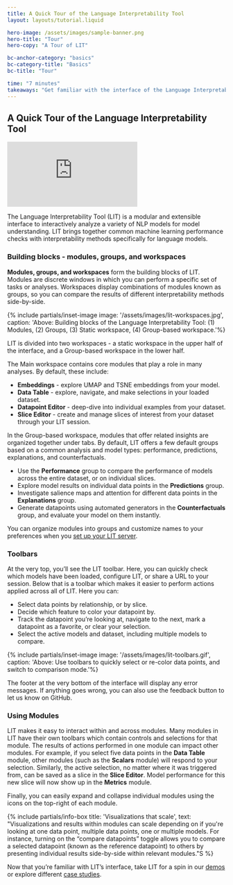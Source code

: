 ```yaml
---
title: A Quick Tour of the Language Interpretability Tool
layout: layouts/tutorial.liquid

hero-image: /assets/images/sample-banner.png
hero-title: "Tour"
hero-copy: "A Tour of LIT"

bc-anchor-category: "basics"
bc-category-title: "Basics"
bc-title: "Tour"

time: "7 minutes"
takeaways: "Get familiar with the interface of the Language Interpretability Tool."
---
```


## A Quick Tour of the Language Interpretability Tool

<div class="video-container">
  <iframe src="https://www.youtube.com/embed/CuRI_VK83dU" frameborder="0" allow="accelerometer; autoplay; clipboard-write; encrypted-media; gyroscope; picture-in-picture" allowfullscreen></iframe>
</div>

The Language Interpretability Tool (LIT)  is a modular and extensible interface to interactively analyze a variety of NLP models for model understanding. LIT brings together common machine learning performance checks with interpretability methods specifically for language models.

### Building blocks - modules, groups, and workspaces

**Modules, groups, and workspaces** form the building blocks of LIT. Modules are discrete windows in which you can perform a specific set of tasks or analyses. Workspaces display combinations of modules known as groups, so you can compare the results of different interpretability methods side-by-side.


{% include partials/inset-image image: '/assets/images/lit-workspaces.jpg', 
  caption: 'Above: Building blocks of the Language Interpretability Tool: (1) Modules, (2) Groups, (3) Static workspace, (4) Group-based workspace.'%}

LIT is divided into two workspaces - a static workspace in the upper half of the interface, and a Group-based workspace in the lower half.

The Main workspace contains core modules that play a role in many analyses. By default, these include:
- **Embeddings** - explore UMAP and TSNE embeddings from your model.
- **Data Table** -  explore, navigate, and make selections in your loaded dataset.
- **Datapoint Editor** - deep-dive into individual examples from your dataset.
- **Slice Editor** - create and manage slices of interest from your dataset through your LIT session. 

In the Group-based workspace, modules that offer related insights are organized together under tabs. By default, LIT offers a few default groups based on a common analysis and model types: performance, predictions, explanations, and counterfactuals. 
- Use the **Performance** group to compare the performance of models across the entire dataset, or on individual slices. 
- Explore model results on individual data points in the **Predictions** group.
- Investigate salience maps and attention for different data points in the **Explanations** group.
- Generate datapoints using automated generators in the **Counterfactuals** group, and evaluate your model on them instantly.

You can organize modules into groups and customize names to your preferences when you [set up your LIT server](../../setup#custom).

### Toolbars

At the very top, you’ll see the LIT toolbar. Here, you can quickly check which models have been loaded, configure LIT, or share a URL to your session. Below that is a toolbar which makes it easier to perform actions applied across all of LIT. Here you can:
- Select data points by relationship, or by slice.
- Decide which feature to color your datapoint by.
- Track the datapoint you’re looking at, navigate to the next, mark a datapoint as a favorite, or clear your selection.
- Select the active models and dataset, including multiple models to compare.

{% include partials/inset-image image: '/assets/images/lit-toolbars.gif', 
  caption: 'Above: Use toolbars to quickly select or re-color data points, and switch to comparison mode.'%}

The footer at the very bottom of the interface will display any error messages. If anything goes wrong, you can also use the feedback button to let us know on GitHub.

### Using Modules

LIT makes it easy to interact within and across modules. Many modules in LIT have their own toolbars which contain controls and selections for that module. The results of actions performed in one module can impact other modules. For example, if you select five data points in the **Data Table** module, other modules (such as the **Scalars** module) will respond to your selection. Similarly, the active selection, no matter where it was triggered from, can be saved as a slice in the **Slice Editor**. Model performance for this new slice will now show up in the **Metrics** module. 

Finally, you can easily expand and collapse individual modules using the icons on the top-right of each module. 

{% include partials/info-box title: 'Visualizations that scale', 
  text: "Visualizations and results within modules can scale depending on if you're looking at one data point, multiple data points, one or multiple models. For instance, turning on the “compare datapoints” toggle allows you to compare a selected datapoint (known as the reference datapoint) to others by presenting individual results side-by-side within relevant modules."S %}

Now that you’re familiar with LIT’s interface, take LIT for a spin in our [demos](../../demos) or explore different [case studies](../).
